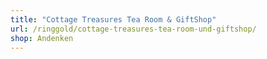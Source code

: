 ```yaml
---
title: "Cottage Treasures Tea Room & GiftShop"
url: /ringgold/cottage-treasures-tea-room-und-giftshop/
shop: Andenken
---
```

